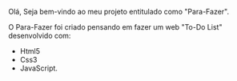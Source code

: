 Olá, Seja bem-vindo ao meu projeto entitulado como "Para-Fazer".

O Para-Fazer foi criado pensando em fazer um web "To-Do List" desenvolvido com: 
- Html5
- Css3
- JavaScript.